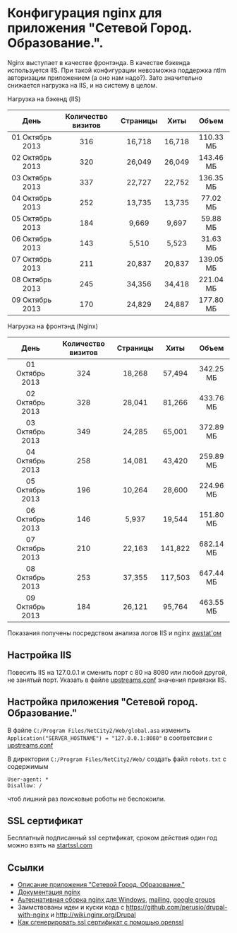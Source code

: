 # Конфигурация nginx для приложения "Сетевой Город. Образование.".

Nginx выступает в качестве фронтэнда. В качестве бэкенда используется IIS. При такой конфигурации невозможна поддержка ntlm авторизации приложением (а оно нам надо?). Зато значительно снижается нагрузка на IIS, и на систему в целом.

Нагрузка на бэкенд (IIS)

| День          |Количество визитов|Страницы| Хиты | Объем   |
|:-------------:|:----------------:|:------:|:----:|:-------:|
|01 Октябрь 2013| 316              | 16,718 |16,718|110.33 МБ|
|02 Октябрь 2013| 320              | 26,049 |26,049|143.46 МБ|
|03 Октябрь 2013| 337              | 22,727 |22,752|136.35 МБ|
|04 Октябрь 2013| 252              | 13,735 |13,735|77.02 МБ |
|05 Октябрь 2013| 184              | 9,669  |9,697 |59.88 МБ |
|06 Октябрь 2013| 143              | 5,510  |5,523 |31.63 МБ |
|07 Октябрь 2013| 211              | 20,837 |20,837|139.05 МБ|
|08 Октябрь 2013| 245              | 34,356 |34,418|221.04 МБ|
|09 Октябрь 2013| 170              | 24,829 |24,887|177.80 МБ|

Нагрузка на фронтэнд (Nginx)

| День          |Количество визитов|Страницы| Хиты  | Объем   |
|:-------------:|:----------------:|:------:|:-----:|:-------:|
|01 Октябрь 2013| 324              | 18,268 |57,494 |342.25 МБ|
|02 Октябрь 2013| 328              | 28,041 |81,266 |433.76 МБ|
|03 Октябрь 2013| 349              | 24,285 |65,001 |372.89 МБ|
|04 Октябрь 2013| 258              | 14,081 |43,420 |259.89 МБ|
|05 Октябрь 2013| 196              | 10,264 |28,600 |224.96 МБ|
|06 Октябрь 2013| 146              | 5,937  |19,544 |151.80 МБ|
|07 Октябрь 2013| 210              | 22,163 |141,822|682.14 МБ|
|08 Октябрь 2013| 253              | 37,355 |117,503|647.44 МБ|
|09 Октябрь 2013| 184              | 26,121 |95,764 |463.55 МБ|

Показания получены посредством анализа логов IIS и nginx [awstat'ом](http://awstats.sourceforge.net/)

## Настройка IIS

Повесить IIS на 127.0.0.1 и сменить порт с 80 на 8080 или любой другой, не занятый порт. Указать в файле [upstreams.conf](upstreams.conf) значения привязки IIS.

## Настройка приложения "Сетевой город. Образование."

В файле ``C:/Program Files/NetCity2/Web/global.asa`` изменить ``Application("SERVER_HOSTNAME") = "127.0.0.1:8080"`` в соответсвии с [upstreams.conf](upstreams.conf)

В директории ``C:/Program Files/NetCity2/Web/`` создать файл ``robots.txt`` с содержимым
```
User-agent: *
Disallow: /
```
чтоб лишний раз поисковые роботы не беспокоили.

## SSL сертификат

Бесплатный подписанный ssl сертификат, сроком действия один год можно взять на [startssl.com](http://www.startssl.com/)

## Ссылки

* [Описание приложения "Сетевой Город. Образование."](http://www.net-school.ru/netcity.php)
* [Документация nginx](http://nginx.org/ru/docs/)
* [Аьтернативная сборка nginx для Windows](http://nginx-win.ecsds.eu/), [mailing](http://forum.nginx.org/read.php?2,242426), [google groups](https://groups.google.com/forum/#!forum/openresty-en)
* Заимствованы идеи и куски кода c https://github.com/perusio/drupal-with-nginx и http://wiki.nginx.org/Drupal
* [Как сгенерировать ssl сертификат с помощью openssl](https://www.google.com/search?q=how+to+create+ssl+certificate+with+openssl)
